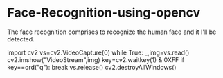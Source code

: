 # Face-Recognition-using-opencv
The face recognition comprises to recognize the human face and it I'll be detected.

import cv2
vs=cv2.VideoCapture(0)
while True:
    _,img=vs.read()
    cv2.imshow("VideoStream",img)
    key=cv2.waitkey(1) & 0XFF
    if key==ord("q"):
        break
vs.release()
cv2.destroyAllWindows()
